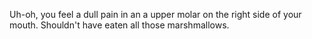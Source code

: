 Uh-oh, you feel a dull pain in an a upper molar
on the right side of your mouth. Shouldn't have eaten
all those marshmallows.